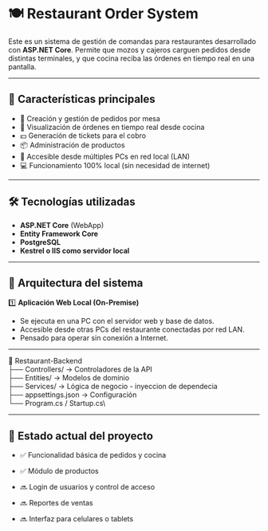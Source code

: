 # 🍽️ Restaurant Order System

Este es un sistema de gestión de comandas para restaurantes desarrollado con **ASP.NET Core**. Permite que mozos y cajeros carguen pedidos desde distintas terminales, y que cocina reciba las órdenes en tiempo real en una pantalla.

---

## 🚀 Características principales

- 🧾 Creación y gestión de pedidos por mesa
- 🍳 Visualización de órdenes en tiempo real desde cocina
- 💵 Generación de tickets para el cobro
- 📦 Administración de productos
- 📡 Accesible desde múltiples PCs en red local (LAN)
- 💻 Funcionamiento 100% local (sin necesidad de internet)

---

## 🛠️ Tecnologías utilizadas

- **ASP.NET Core** (WebApp)
- **Entity Framework Core**
- **PostgreSQL**
- **Kestrel o IIS como servidor local**

---

## 🧱 Arquitectura del sistema

1️⃣ **Aplicación Web Local (On-Premise)**  
- Se ejecuta en una PC con el servidor web y base de datos.  
- Accesible desde otras PCs del restaurante conectadas por red LAN.  
- Pensado para operar sin conexión a Internet.


---

📁 Restaurant-Backend\
├── Controllers/         → Controladores de la API\
├── Entities/            → Modelos de dominio\
├── Services/            → Lógica de negocio - inyeccion de dependecia\
├── appsettings.json     → Configuración\
└── Program.cs / Startup.cs\

---

## 📍 Estado actual del proyecto
- ✅ Funcionalidad básica de pedidos y cocina

- ✅ Módulo de productos

- 🔜 Login de usuarios y control de acceso

- 🔜 Reportes de ventas

- 🔜 Interfaz para celulares o tablets
